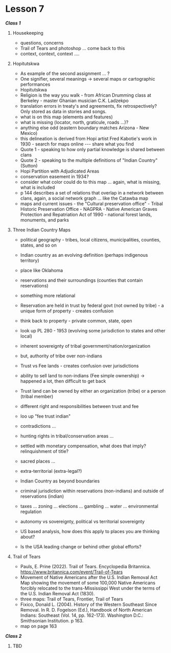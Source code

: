 Lesson 7
======== 

*__Class 1__*  

1. Housekeeping
   -   questions, concerns
   -   Trail of Tears and photoshop ... come back to this
   -   context, context, context ....

2. Hopitutskwa
   -   As example of the second assignment ... ?
   -   One signifier, several meanings -> several maps or cartographic performances
   -   Hopitutskwa
      -   Religion is the way you walk - from African Drumming class at Berkeley - master Ghanian musician C.K. Ladzekpo
      -   translation errors in treaty's and agreements, fix retrospectively? Only stored as data in stories and songs.
      -   what is on this map (elements and features)
      -   what is missing (locator, north, graticule, roads ...)?
      -   anything else odd (eastern boundary matches Arizona - New Mexico)
      -   this delineation is derived from Hopi artist Fred Kabotie's work in 1930
         -   search for maps online --- share what you find
   - Quote 1 - speaking to how only partial knowledge is shared between clans
   - Quote 2 - speaking to the multiple definitions of "Indian Country" (Sutton)
   -   Hopi Partition with Adjudicated Areas
      -   conservation easement in 1934?
      -   consider what color could do to this map ... again, what is missing, what is included
      -   p 144 describes a set of relations that overlap in a network between clans, again, a social network graph ... like the Catawba map
      -   maps and current issues
         -   the "Cultural preservation office" - Tribal Historic Preservation Office
         -   NAGPRA - Native American Graves Protection and Repatriation Act of 1990
         -   national forest lands, monuments, and parks

3. Three Indian Country Maps
   -   political geography - tribes, local citizens, municipalities, counties, states, and so on
   -   Indian country as an evolving definition (perhaps indigenous territory)
      -   place like Oklahoma
      -   reservations and their surroundings (counties that contain reservations)
      -   something more relational
   -   Reservation are held in trust by federal govt (not owned by tribe) - a unique form of property - creates confusion
      -   think back to property - private common, state, open
      -   look up PL 280 - 1953 (evolving some jurisdiction to states and other local)
      -   inherent sovereignty of tribal government/nation/organization
      -   but, authority of tribe over non-indians
   -   Trust vs Fee lands - creates confusion over jurisdictions
      -   ability to sell land to non-indians (Fee simple ownership) -> happened a lot, then difficult to get back
      -   Trust land can be owned by either an organization (tribe) or a person (tribal member)
      -   different right and responsibilities between trust and fee
      -   loo up "fee trust indian"
   -   contradictions ...
      -   hunting rights in tribal/conservation areas ...
      -   settled with monetary compensation, what does that imply? relinquishment of title?
      -   sacred places ...
   -   extra-territorial (extra-legal?)
      -   Indian Country as beyond boundaries
      -   criminal jurisdiction within reservations (non-indians) and outside of reservations (indian)
      -   taxes ... zoning ... elections ... gambling ... water ... environmental regulation
      -   autonomy vs sovereignty, political vs territorial sovereignty

   -   US based analysis, how does this apply to places you are thinking about?
   -   Is the USA leading change or behind other global efforts?

4. Trail of Tears
   -   Pauls, E. Prine (2022). Trail of Tears. Encyclopedia Britannica. https://www.britannica.com/event/Trail-of-Tears
      -   Movement of Native Americans after the U.S. Indian Removal Act Map showing the movement of some 100,000 Native Americans forcibly relocated to the trans-Mississippi West under the terms of the U.S. Indian Removal Act (1830).
      -   three maps: Trail of Tears, Frontier, Trail of Tears
   -   Fixico, Donald L. (2004). History of the Western Southeast Since Removal. In R. D. Fogelson (Ed.), Handbook of North American Indians: Southeast (Vol. 14, pp. 162-173). Washington D.C.: Smithsonian Institution. p 163.
      - map on page 163
   


*__Class 2__*  

1. TBD


